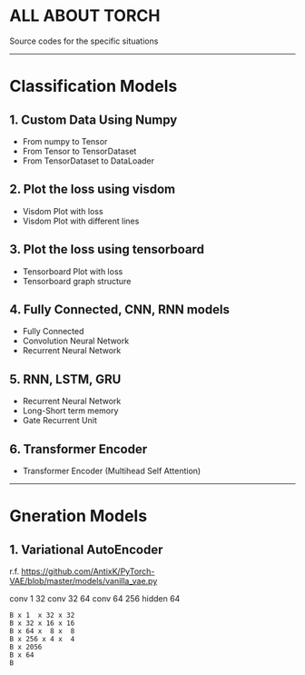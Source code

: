 # ALL ABOUT TORCH

Source codes for the specific situations

---
# Classification Models

## 1. Custom Data Using Numpy

* From numpy to Tensor
* From Tensor to TensorDataset
* From TensorDataset to DataLoader

## 2. Plot the loss using visdom

* Visdom Plot with loss
* Visdom Plot with different lines

## 3. Plot the loss using tensorboard

* Tensorboard Plot with loss
* Tensorboard graph structure 

## 4. Fully Connected, CNN, RNN models

* Fully Connected
* Convolution Neural Network
* Recurrent Neural Network

## 5. RNN, LSTM, GRU
 * Recurrent Neural Network
 * Long-Short term memory
 * Gate Recurrent Unit


## 6. Transformer Encoder
* Transformer Encoder (Multihead Self Attention)


---
# Gneration Models

## 1.  Variational AutoEncoder
    
r.f. https://github.com/AntixK/PyTorch-VAE/blob/master/models/vanilla_vae.py


conv 1 32
conv 32 64
conv 64 256 
hidden 64


    B x 1  x 32 x 32
    B x 32 x 16 x 16 
    B x 64 x  8 x  8
    B x 256 x 4 x  4
    B x 2056
    B x 64
    B 

